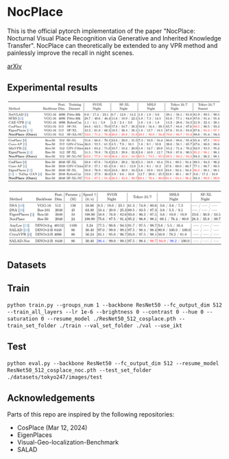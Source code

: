 # NocPlace






This is the official pytorch implementation of the paper "NocPlace: Nocturnal Visual Place Recognition via Generative and Inherited Knowledge Transfer".
NocPlace can theoretically be extended to any VPR method and painlessly improve the recall in night scenes.

[arXiv](https://arxiv.org/abs/2402.17159)


## Experimental results

![avatar](./figs/exp_vpr_1.png)

![avatar](./figs/exp_vpr_2.png)

## Datasets

## Train

```
python train.py --groups_num 1 --backbone ResNet50 --fc_output_dim 512 --train_all_layers --lr 1e-6 --brightness 0 --contrast 0 --hue 0 --saturation 0 --resume_model ./ResNet50_512_cosplace.pth --train_set_folder ./train --val_set_folder ./val --use_ikt
```

## Test
```
python eval.py --backbone ResNet50 --fc_output_dim 512 --resume_model ResNet50_512_cosplace_noc.pth --test_set_folder ./datasets/tokyo247/images/test
```

## Acknowledgements

Parts of this repo are inspired by the following repositories:

* CosPlace (Mar 12, 2024)
* EigenPlaces
* Visual-Geo-localization-Benchmark
* SALAD
